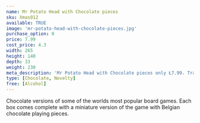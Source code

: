 ```yaml
---
name: Mr Potato Head with Chocolate pieces
sku: Xmas012
available: TRUE
image: 'mr-potato-head-with-chocolate-pieces.jpg'
purchase_option: 0
price: 7.99
cost_price: 4.3
width: 265
height: 140
depth: 33
weight: 230
meta_description: 'Mr Potato Head with Chocolate pieces only Ł7.99. Traditional sweets and more at Humbugs Confectionery Store. Specialists in satisfying your sweet tooth!'
type: [Chocolate, Novelty]
free: [Alcohol]
---
```

Chocolate versions of some of the worlds most popular board games. Each box comes complete with a miniature version of the game with Belgian chocolate playing pieces.